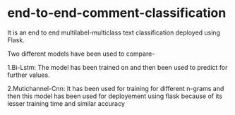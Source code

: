 # end-to-end-comment-classification
It is an end to end multilabel-multiclass text classification deployed using Flask.

Two different models have been used to compare-

1.Bi-Lstm: The model has been trained on and then been used to predict for further values.

2.Mutichannel-Cnn: It has been used for training for different n-grams and then this model has been used for deployement using flask because of its lesser training time and similar accuracy
